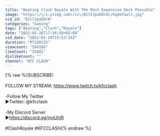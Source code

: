 ```yaml
---
title: "Beating Clash Royale With The Most Expensive Deck Possible"
image: "https:\/\/i.ytimg.com\/vi\/DzlIJpaEDrA\/hqdefault.jpg"
vid_id: "DzlIJpaEDrA"
categories: "Gaming"
tags: ["Beating","Clash","Royale"]
date: "2022-01-26T17:56:50+03:00"
vid_date: "2022-01-24T15:53:34Z"
duration: "PT15M12S"
viewcount: "594166"
likeCount: "35081"
dislikeCount: ""
channel: "KFC CLASH"
---
```

{% raw %}SUBSCRIBE!<br /><br />FOLLOW MY STREAM: <a rel="nofollow" target="blank" href="https://www.twitch.tv/kfcclash">https://www.twitch.tv/kfcclash</a><br /><br />-Follow My Twitter<br />►Twitter: @kfcclash<br /><br />-My Discord Server<br />►<a rel="nofollow" target="blank" href="https://discord.gg/jnnUhjR">https://discord.gg/jnnUhjR</a><br /><br />#ClashRoyale #KFCCLASH{% endraw %}
